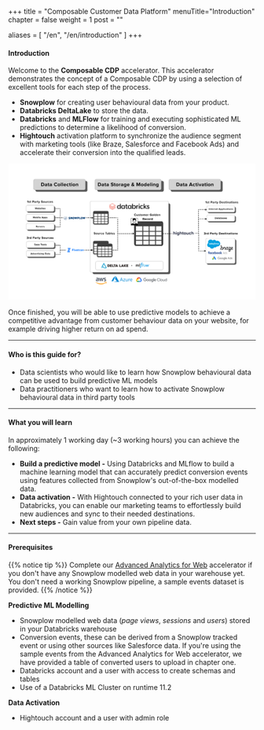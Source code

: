 +++ title = "Composable Customer Data Platform" 
menuTitle="Introduction" 
chapter = false 
weight = 1 
post = ""

aliases = [ 
    "/en", 
    "/en/introduction" 
]
+++

#### Introduction

Welcome to the **Composable CDP** accelerator.
This accelerator demonstrates the concept of a Composable CDP by using a selection of excellent tools for each step of the process. 
* **Snowplow** for creating user behavioural data from your product.
* **Databricks DeltaLake** to store the data.
* **Databricks** and **MLFlow** for training and executing sophisticated ML predictions to determine a likelihood of conversion.
* **Hightouch** activation platform to synchronize the audience segment with marketing tools (like Braze, Salesforce and Facebook Ads) and accelerate their conversion into the qualified leads. 

![composable_cdp](images/composable_cdp.png)

Once finished, you will be able to use predictive models to achieve a competitive advantage from customer behaviour data on your website, for example driving higher return on ad spend.

***

#### Who is this guide for?

- Data scientists who would like to learn how Snowplow behavioural data can be used to build predictive ML models
- Data practitioners who want to learn how to activate Snowplow behavioural data in third party tools

***

#### What you will learn

In approximately 1 working day (~3 working hours) you can achieve the following:
- **Build a predictive model -** Using Databricks and MLflow to build a machine learning model that can accurately predict conversion events using features collected from Snowplow's out-of-the-box modelled data.
- **Data activation -** With Hightouch connected to your rich user data in Databricks, you can enable our marketing teams to effortlessly build new audiences and sync to their needed destinations.
- **Next steps -** Gain value from your own pipeline data.

***

#### Prerequisites

{{% notice tip %}}
Complete our [Advanced Analytics for Web](https://docs.snowplow.io/advanced-analytics-web-accelerator) accelerator if you don't have any Snowplow modelled web data in your warehouse yet. You don't need a working Snowplow pipeline, a sample events dataset is provided.
{{% /notice %}}

**Predictive ML Modelling**
- Snowplow modelled web data (*page views*, *sessions* and *users*) stored in your Databricks warehouse
- Conversion events, these can be derived from a Snowplow tracked event or using other sources like Salesforce data. If you're using the sample events from the Advanced Analytics for Web accelerator, we have provided a table of converted users to upload in chapter one.
- Databricks account and a user with access to create schemas and tables
- Use of a Databricks ML Cluster on runtime 11.2

**Data Activation**
- Hightouch account and a user with admin role
